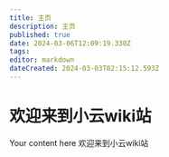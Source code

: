 ```yaml
---
title: 主页
description: 主页
published: true
date: 2024-03-06T12:09:19.330Z
tags: 
editor: markdown
dateCreated: 2024-03-03T02:15:12.593Z
---
```


# 欢迎来到小云wiki站
Your content here
欢迎来到小云wiki站
